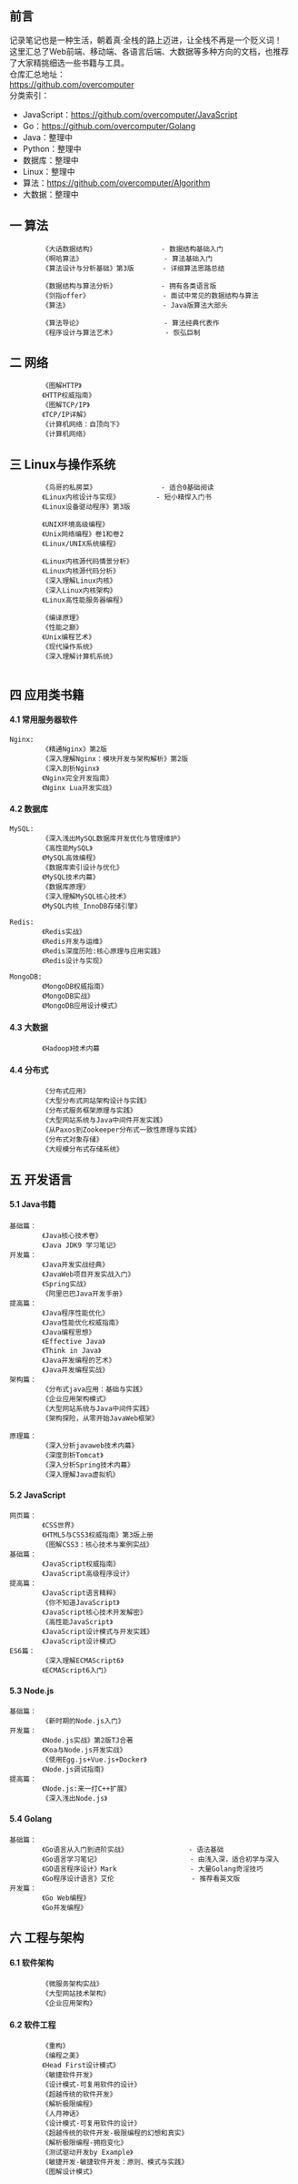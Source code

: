 ## 前言
记录笔记也是一种生活，朝着真·全栈的路上迈进，让全栈不再是一个贬义词！  
这里汇总了Web前端、移动端、各语言后端、大数据等多种方向的文档，也推荐了大家精挑细选一些书籍与工具。  
仓库汇总地址：  
https://github.com/overcomputer  
分类索引：  
- JavaScript：https://github.com/overcomputer/JavaScript
- Go：https://github.com/overcomputer/Golang
- Java：整理中
- Python：整理中
- 数据库：整理中
- Linux：整理中
- 算法：https://github.com/overcomputer/Algorithm
- 大数据：整理中
## 一 算法
```
        《大话数据结构》                - 数据结构基础入门 
        《啊哈算法》                    - 算法基础入门
        《算法设计与分析基础》第3版       - 详细算法思路总结

        《数据结构与算法分析》           - 拥有各类语言版
        《剑指offer》                  - 面试中常见的数据结构与算法
        《算法》                       - Java版算法大部头

        《算法导论》                    - 算法经典代表作
        《程序设计与算法艺术》            - 恢弘巨制                                 
```
## 二 网络
```
        《图解HTTP》
        《HTTP权威指南》
        《图解TCP/IP》
        《TCP/IP详解》
        《计算机网络：自顶向下》
        《计算机网络》   
```
## 三 Linux与操作系统
```
        《鸟哥的私房菜》                - 适合0基础阅读
        《Linux内核设计与实现》         - 短小精悍入门书   
        《Linux设备驱动程序》第3版

        《UNIX环境高级编程》                            
        《Unix网络编程》卷1和卷2
        《Linux/UNIX系统编程》                          

        《Linux内核源代码情景分析》
        《Linux内核源代码分析》
        《深入理解Linux内核》                           
        《深入Linux内核架构》                           
        《Linux高性能服务器编程》
        
        《编译原理》
        《性能之巅》
        《Unix编程艺术》
        《现代操作系统》
        《深入理解计算机系统》
        
```
## 四 应用类书籍
#### 4.1 常用服务器软件
```
Nginx:
        《精通Nginx》第2版
        《深入理解Nginx：模块开发与架构解析》第2版      
        《深入剖析Nginx》                               
        《Nginx完全开发指南》
        《Nginx Lua开发实战》
```
#### 4.2 数据库
```
MySQL:         
        《深入浅出MySQL数据库开发优化与管理维护》
        《高性能MySQL》                 
        《MySQL高效编程》
        《数据库索引设计与优化》
        《MySQL技术内幕》   
        《数据库原理》
        《深入理解MySQL核心技术》
        《MySQL内核_InnoDB存储引擎》

Redis:
        《Redis实战》                   
        《Redis开发与运维》  
        《Redis深度历险:核心原理与应用实践》
        《Redis设计与实现》    

MongoDB:
        《MongoDB权威指南》             
        《MongoDB实战》
        《MongoDB应用设计模式》

```

#### 4.3 大数据
```
        《Hadoop》技术内幕
```

#### 4.4 分布式
```
        《分布式应用》
        《大型分布式网站架构设计与实践》
        《分布式服务框架原理与实践》
        《大型网站系统与Java中间件开发实践》
        《从Paxos到Zookeeper分布式一致性原理与实践》
        《分布式对象存储》
        《大规模分布式存储系统》
```
## 五 开发语言
#### 5.1 Java书籍
```
基础篇：
        《Java核心技术卷》              
        《Java JDK9 学习笔记》
开发篇：
        《Java开发实战经典》            
        《JavaWeb项目开发实战入门》         
        《Spring实战》                 
        《阿里巴巴Java开发手册》     
提高篇：
        《Java程序性能优化》            
        《Java性能优化权威指南》
        《Java编程思想》
        《Effective Java》             
        《Think in Java》
        《Java并发编程的艺术》          
        《Java并发编程实战》
架构篇：
        《分布式java应用：基础与实践》   
        《企业应用架构模式》
        《大型网站系统与Java中间件实践》 
        《架构探险，从零开始JavaWeb框架》
        
原理篇：  
        《深入分析javaweb技术内幕》     
        《深度剖析Tomcat》
        《深入分析Spring技术内幕》      
        《深入理解Java虚拟机》

```
#### 5.2 JavaScript
```
网页篇：
        《CSS世界》
        《HTML5与CSS3权威指南》第3版上册
        《图解CSS3：核心技术与案例实战》
基础篇：
        《JavaScript权威指南》          
        《JavaScript高级程序设计》
提高篇：
        《JavaScript语言精粹》          
        《你不知道JavaScript》
        《JavaScript核心技术开发解密》   
        《高性能JavaScript》
        《JavaScript设计模式与开发实践》 
        《JavaScript设计模式》 
ES6篇：
        《深入理解ECMAScript6》         
        《ECMAScript6入门》      
```
#### 5.3 Node.js
```
基础篇：
        《新时期的Node.js入门》
开发篇：
        《Node.js实战》第2版TJ合著
        《Koa与Node.js开发实战》
        《使用Egg.js+Vue.js+Docker》    
        《Node.js调试指南》
提高篇：
        《Node.js:来一打C++扩展》       
        《深入浅出Node.js》           
```
#### 5.4 Golang
```
基础篇：
        《Go语言从入门到进阶实战》               - 语法基础
        《Go语言学习笔记》                      - 由浅入深，适合初学与深入
        《GO语言程序设计》Mark                  - 大量Golang奇淫技巧 
        《Go程序设计语言》艾伦                   - 推荐看英文版
开发篇：
        《Go Web编程》                 
        《Go并发编程》                  
```
## 六 工程与架构
#### 6.1 软件架构
```
        《微服务架构实战》
        《大型网站技术架构》
        《企业应用架构》
```
#### 6.2 软件工程
```
        《重构》
        《编程之美》
        《Head First设计模式》
        《敏捷软件开发》
        《设计模式-可复用软件的设计》
        《超越传统的软件开发》
        《解析极限编程》
        《人月神话》
        《设计模式-可复用软件的设计》
        《超越传统的软件开发-极限编程的幻想和真实》
        《解析极限编程-拥抱变化》
        《测试驱动开发by Example》
        《敏捷开发-敏捷软件开发：原则、模式与实践》
        《图解设计模式》
```
